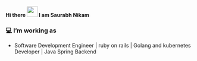 #### Hi there <img src="https://github.com/TheDudeThatCode/TheDudeThatCode/blob/master/Assets/Hi.gif" width="29px"> I am  Saurabh Nikam



### 💻 I’m  working as

*  Software Development Engineer  | ruby on rails | Golang and kubernetes Developer | Java Spring Backend

